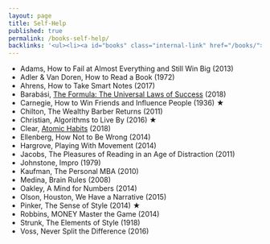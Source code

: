 ```yaml
---
layout: page
title: Self-Help
published: true
permalink: /books-self-help/
backlinks: '<ul><li><a id="books" class="internal-link" href="/books/">Books</a></li></ul>'
---
```


* Adams, How to Fail at Almost Everything and Still Win Big (2013)
* Adler & Van Doren, How to Read a Book (1972)
* Ahrens, How to Take Smart Notes (2017)
* Barabási, <a id="barabasi-the-formula" class="internal-link" href="/barabasi-the-formula/">The Formula: The Universal Laws of Success</a> (2018)
* Carnegie, How to Win Friends and Influence People (1936) ★
* Chilton, The Wealthy Barber Returns (2011)
* Christian, Algorithms to Live By (2016) ★
* Clear, <a id="clear-atomic-habits" class="internal-link" href="/clear-atomic-habits/">Atomic Habits</a> (2018)
* Ellenberg, How Not to Be Wrong (2014)
* Hargrove, Playing With Movement (2014)
* Jacobs, The Pleasures of Reading in an Age of Distraction (2011)
* Johnstone, Impro (1979)
* Kaufman, The Personal MBA (2010)
* Medina, Brain Rules (2008)
* Oakley, A Mind for Numbers (2014)
* Olson, Houston, We Have a Narrative (2015)
* Pinker, The Sense of Style (2014) ★
* Robbins, MONEY Master the Game (2014)
* Strunk, The Elements of Style (1918)
* Voss, Never Split the Difference (2016)
